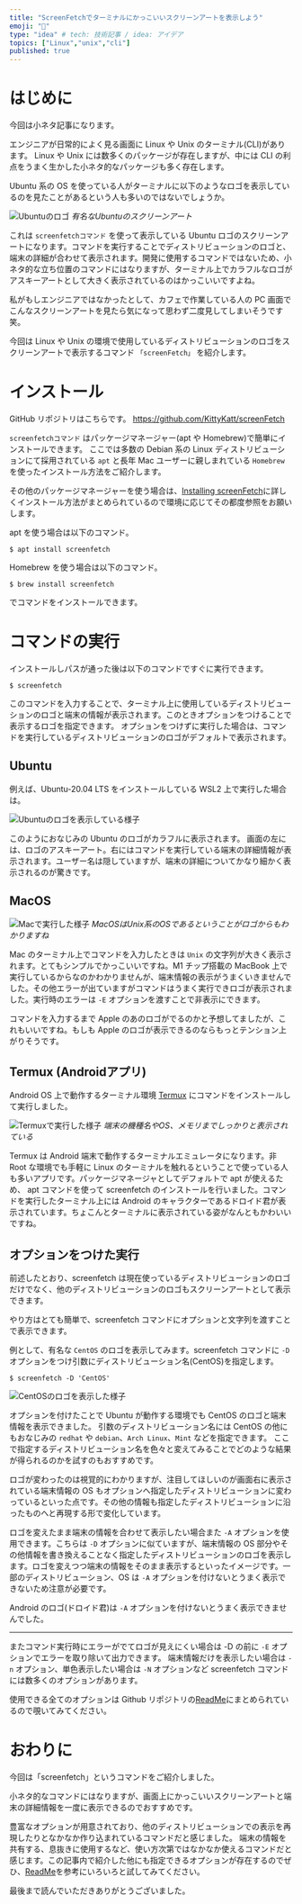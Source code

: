 ```yaml
---
title: "ScreenFetchでターミナルにかっこいいスクリーンアートを表示しよう"
emoji: "🌈"
type: "idea" # tech: 技術記事 / idea: アイデア
topics: ["Linux","unix","cli"]
published: true
---
```


# はじめに

今回は小ネタ記事になります。

エンジニアが日常的によく見る画面に Linux や Unix のターミナル(CLI)があります。
Linux や Unix には数多くのパッケージが存在しますが、中には CLI の利点をうまく生かした小ネタ的なパッケージも多く存在します。

Ubuntu 系の OS を使っている人がターミナルに以下のようなロゴを表示しているのを見たことがあるという人も多いのではないでしょうか。

![Ubuntuのロゴ](https://storage.googleapis.com/zenn-user-upload/c0ni1jbu3vq81ju8zdz9r35km3jf)
*有名なUbuntuのスクリーンアート*

これは `screenfetchコマンド` を使って表示している Ubuntu ロゴのスクリーンアートになります。コマンドを実行することでディストリビューションのロゴと、端末の詳細が合わせて表示されます。開発に使用するコマンドではないため、小ネタ的な立ち位置のコマンドにはなりますが、ターミナル上でカラフルなロゴがアスキーアートとして大きく表示されているのはかっこいいですよね。

私がもしエンジニアではなかったとして、カフェで作業している人の PC 画面でこんなスクリーンアートを見たら気になって思わず二度見してしまいそうです笑。

今回は Linux や Unix の環境で使用しているディストリビューションのロゴをスクリーンアートで表示するコマンド `「screenFetch」` を紹介します。

# インストール

GitHub リポジトリはこちらです。
https://github.com/KittyKatt/screenFetch

`screenfetchコマンド` はパッケージマネージャー(apt や Homebrew)で簡単にインストールできます。
ここでは多数の Debian 系の Linux ディストリビューションにて採用されている `apt` と長年 Mac ユーザーに親しまれている `Homebrew` を使ったインストール方法をご紹介します。

その他のパッケージマネージャーを使う場合は、[Installing screenFetch](https://github.com/KittyKatt/screenFetch/wiki/Installation)に詳しくインストール方法がまとめられているので環境に応じてその都度参照をお願いします。

apt を使う場合は以下のコマンド。

```shell:apt
$ apt install screenfetch
```

Homebrew を使う場合は以下のコマンド。

```shell:Homebrew
$ brew install screenfetch
```

でコマンドをインストールできます。

# コマンドの実行

インストールしパスが通った後は以下のコマンドですぐに実行できます。

```shell
$ screenfetch
```

このコマンドを入力することで、ターミナル上に使用しているディストリビューションのロゴと端末の情報が表示されます。このときオプションをつけることで表示するロゴを指定できます。
オプションをつけずに実行した場合は、コマンドを実行しているディストリビューションのロゴがデフォルトで表示されます。

## Ubuntu

例えば、Ubuntu-20.04 LTS をインストールしている WSL2 上で実行した場合は。

![Ubuntuのロゴを表示している様子](https://storage.googleapis.com/zenn-user-upload/qc95d5ddo5vqkqm2cjur5hqji1jz)

このようにおなじみの Ubuntu のロゴがカラフルに表示されます。
画面の左には、ロゴのアスキーアート。右にはコマンドを実行している端末の詳細情報が表示されます。ユーザー名は隠していますが、端末の詳細についてかなり細かく表示されるのが驚きです。

## MacOS

![Macで実行した様子](https://storage.googleapis.com/zenn-user-upload/hxuxn19bii0krdru2nso6ojnreqs)
*MacOSはUnix系のOSであるということがロゴからもわかりますね*

Mac のターミナル上でコマンドを入力したときは `Unix` の文字列が大きく表示されます。とてもシンプルでかっこいいですね。M1 チップ搭載の MacBook 上で実行しているからなのかわかりませんが、端末情報の表示がうまくいきませんでした。その他エラーが出ていますがコマンドはうまく実行できロゴが表示されました。実行時のエラーは `-E` オプションを渡すことで非表示にできます。

コマンドを入力するまで Apple のあのロゴがでるのかと予想してましたが、これもいいですね。もしも Apple のロゴが表示できるのならもっとテンション上がりそうです。

## Termux (Androidアプリ)

Android OS 上で動作するターミナル環境 [Termux](https://play.google.com/store/apps/details?id=com.termux&hl=ja&gl=US) にコマンドをインストールして実行しました。

![Termuxで実行した様子](https://storage.googleapis.com/zenn-user-upload/ggvorr9quy47xh8ljnqwpzucq3cc)
*端末の機種名やOS、メモリまでしっかりと表示されている*

Termux は Android 端末で動作するターミナルエミュレータになります。非 Root な環境でも手軽に Linux のターミナルを触れるということで使っている人も多いアプリです。パッケージマネージャとしてデフォルトで apt が使えるため、 apt コマンドを使って screenfetch のインストールを行いました。コマンドを実行したターミナル上には Android のキャラクターであるドロイド君が表示されています。ちょこんとターミナルに表示されている姿がなんともかわいいですね。

## オプションをつけた実行

前述したとおり、screenfetch は現在使っているディストリビューションのロゴだけでなく、他のディストリビューションのロゴもスクリーンアートとして表示できます。

やり方はとても簡単で、screenfetch コマンドにオプションと文字列を渡すことで表示できます。

例として、有名な `CentOS` のロゴを表示してみます。screenfetch コマンドに `-D` オプションをつけ引数にディストリビューション名(CentOS)を指定します。

```shell
$ screenfetch -D 'CentOS'
```

![CentOSのロゴを表示した様子](https://storage.googleapis.com/zenn-user-upload/kzeamubg5rhtesr2fdhtl2thujaz)

オプションを付けたことで Ubuntu が動作する環境でも CentOS のロゴと端末情報を表示できました。
引数のディストリビューション名には CentOS の他にもおなじみの `redhat` や `debian`、`Arch Linux`、`Mint` などを指定できます。
ここで指定するディストリビューション名を色々と変えてみることでどのような結果が得られるのかを試すのもおすすめです。

ロゴが変わったのは視覚的にわかりますが、注目してほしいのが画面右に表示されている端末情報の OS もオプションへ指定したディストリビューションに変わっているといった点です。その他の情報も指定したディストリビューションに沿ったものへと再現する形で変化しています。

ロゴを変えたまま端末の情報を合わせて表示したい場合また `-A` オプションを使用できます。こちらは `-D` オプションに似ていますが、端末情報の OS 部分やその他情報を書き換えることなく指定したディストリビューションのロゴを表示します。ロゴを変えつつ端末の情報をそのまま表示するといったイメージです。一部のディストリビューション、OS は `-A` オプションを付けないとうまく表示できないため注意が必要です。

Android のロゴ(ドロイド君)は `-A` オプションを付けないとうまく表示できませんでした。

---

またコマンド実行時にエラーがでてロゴが見えにくい場合は -D の前に `-E` オプションでエラーを取り除いて出力できます。
端末情報だけを表示したい場合は `-n` オプション、単色表示したい場合は `-N` オプションなど screenfetch コマンドには数多くのオプションがあります。

使用できる全てのオプションは Github リポジトリの[ReadMe](https://github.com/KittyKatt/screenFetch#running-screenfetch)にまとめられているので覗いてみてください。

# おわりに

今回は「screenfetch」というコマンドをご紹介しました。

小ネタ的なコマンドにはなりますが、画面上にかっこいいスクリーンアートと端末の詳細情報を一度に表示できるのでおすすめです。

豊富なオプションが用意されており、他のディストリビューションでの表示を再現したりとなかなか作り込まれているコマンドだと感じました。
端末の情報を共有する、息抜きに使用するなど、使い方次第ではなかなか使えるコマンドだと感じます。この記事内で紹介した他にも指定できるオプションが存在するのでぜひ、[ReadMe](https://github.com/KittyKatt/screenFetch#running-screenfetch)を参考にいろいろと試してみてください。

最後まで読んでいただきありがとうございました。